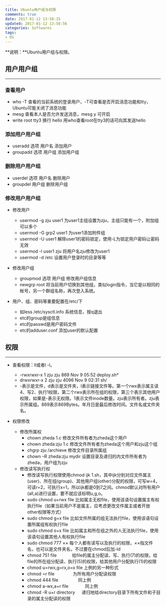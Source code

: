 ```yaml
---
title: Ubuntu用户组与权限
comments: true
date: 2017-01-12 13:58:15
updated: 2017-01-12 13:58:56
categories: Softwares
tags:
- OS
---
```


**说明：**Ubuntu用户组与权限。
<!-- more -->




## 用户用户组
---
###  查看用户
*	who -T 查看的当前系统的登录用户，-T可查看是否开启消息功能和tty，Ubuntu可能关闭了消息功能
*	mesg 查看本人是否允许发送消息，mesg y 可开启
*	write root tty3 换行 hello  用who查看root在tty3的话可向其发送hello


### 添加用户用户组
* useradd 选项 用户名  添加用户
* groupadd 选项 用户组  添加用户组

### 删除用户用户组
* userdel 选项 用户名  删除用户
* groupdel 用户组   删除用户组

### 修改用户用户组
* 修改用户
	* usermod -g zju user1  为user1主组设置为zju，主组只能有一个，附加组可以多个
	* usermod -G grp2 user1  为user1添加附件组
	* usermod -U user1  解除user1的密码锁定，使用-L为锁定用户密码让密码无效
	* usermod -l user1 zju  将用户名zju修改为user1
	* usermod -d /etc  设置用户登录时的目录等等
* 修改用户组
	* groupmod 选项 用户组  修改用户组信息
	* newgrp root  将当前用户切换到其他组，类似login指令，当它是以相同的帐号，另一个群组名称，再次登入系统。

* 用户、组、密码等重要配置在/etc/下
	* 如less /etc/sysctl.info  系统信息，按q退出
	* etc的group是组信息
	* etc的passwd是用户密码文件
	* etc的adduser.conf 添加user的默认配置

## 权限
---
* 查看权限：ll或者l -l。
	* -rwxrwxr-x 1 zju zju  869 Nov  9 05:52 deploy.sh*
	* drwxrwxr-x 2 zju zju 4096 Nov  9 02:31 sh/
	* -表示是文件，d表示是文件夹，l表示链接文件等。第一个rwx表示属主读4、写2、执行1权限，第二个rwx表示所在组的权限，第三个表示其他用户权限，如果是-表示无权限。1表示文件inode数量。zju表示所有者。zju表示所属组。869表示869Bytes。年月日是最后修改时间。文件名或文件夹名。

* 权限修改
	* 修改所属权
		* chown zheda 1.c	修改文件所有者为zheda这个用户
		* chown zheda:zju 1.c	修改文件所有者为zheda这个用户和zju这个组
		* chgrp zju /archieve  修改文件目录所属组
		* chown –R zheda:zju mydir	设置目录及递归的内文件所有者为zheda，用户组为zju
	* 修改读写执行权
		* 修改读写执行权限使用chmod ijk 1.sh，其中ijk分别对应文件属主(user)、所在组(group)、其他用户组(other)分配的权限，可写w=4，可读r=2，可执行x=1，所以ijk都是0到7之间。chmod默认对所有用户(all,a)进行设置，要不就应该标明u,g,o。
		* sudo chmod u+rwx file  比如属主无权file，使用该语句设置属主有权执行file（如果当前用户不是属主，应考虑更改文件属主或者开放other权限等方式）
		* sudo chmod g+x file  比如文件所属的组无法执行file，使用该语句设置所属组有权执行file
		* sudo chmod o+x file  比如属主和所在组之外的人无法执行file，使用该语句设置其他人有权执行file
		* sudo chmod 777 ××  每个人都有读写以及执行的权限，××指文件名，也可以是文件夹名，不过要在chmod后加-ld
		* chmod 751 file 　　　 给file的属主分配读、写、执行(7)的权限，给file的所在组分配读、执行(5)的权限，给其他用户分配执行(1)的权限
		* chmod u=rwx,g=rx,o=x file 上例的另一种形式
		* chmod =r file 　　　　为所有用户分配读权限
		* chmod 444 file 　　　　 同上例
		* chmod a-wx,a+r file 　　 　 同上例
		* chmod -R u+r directory 　 递归地给directory目录下所有文件和子目录的属主分配读的权限

